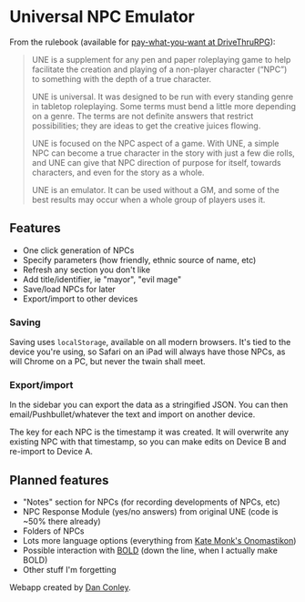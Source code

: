 # Universal NPC Emulator
From the rulebook (available for [pay-what-you-want at DriveThruRPG](http://rpg.drivethrustuff.com/product/134163/UNE-The-Universal-NPC-Emulator-rev)):

> UNE is a supplement for any pen and paper roleplaying game to help facilitate the creation and playing of a non-player character (“NPC”) to something  with the depth of a true character.  
>
> UNE is universal.  It was designed to be run with every standing genre in tabletop roleplaying.  Some terms must bend a little more depending on a genre.  The terms are not definite answers that restrict possibilities; they are ideas to get the creative juices flowing. 
>
> UNE is focused on the NPC aspect of a game.  With UNE, a simple NPC can become a true character in the story with just a few die rolls, and UNE can give that NPC direction of purpose for itself, towards characters, and even for the story as a whole. 
>
> UNE is an emulator.  It can be used without a GM, and some of the best results may occur when a whole group of players uses it.   

## Features
* One click generation of NPCs
* Specify parameters (how friendly, ethnic source of name, etc)
* Refresh any section you don't like
* Add title/identifier, ie "mayor", "evil mage"
* Save/load NPCs for later
* Export/import to other devices

### Saving
Saving uses `localStorage`, available on all modern browsers. It's tied to the device you're using, so Safari on an iPad will always have those NPCs, as will Chrome on a PC, but never the twain shall meet.

### Export/import
In the sidebar you can export the data as a stringified JSON. You can then email/Pushbullet/whatever the text and import on another device.

The key for each NPC is the timestamp it was created. It will overwrite any existing NPC with that timestamp, so you can make edits on Device B and re-import to Device A.

## Planned features
* "Notes" section for NPCs (for recording developments of NPCs, etc)
* NPC Response Module (yes/no answers) from original UNE (code is ~50% there already)
* Folders of NPCs
* Lots more language options (everything from [Kate Monk's Onomastikon](http://tekeli.li/onomastikon/))
* Possible interaction with [BOLD](https://github.com/sigafoos/bold) (down the line, when I actually make BOLD)
* Other stuff I'm forgetting

Webapp created by [Dan Conley](http://www.danconley.net). 
